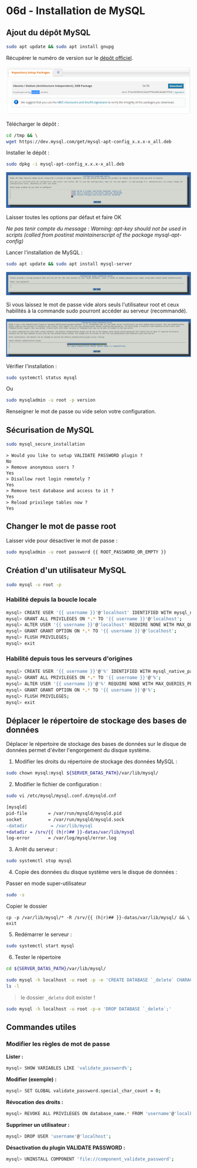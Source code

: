 # 06d - Installation de MySQL

## Ajout du dépôt MySQL

```bash
sudo apt update && sudo apt install gnupg
```

Récupérer le numéro de version sur le [dépôt officiel](https://dev.mysql.com/downloads/repo/apt/).

![MySQL repository version](../resources/screenshot/06-mysql-repo-version.png)

Télécharger le dépôt :

```bash
cd /tmp && \
wget https://dev.mysql.com/get/mysql-apt-config_x.x.x-x_all.deb
```

Installer le dépôt :

```bash
sudo dpkg -i mysql-apt-config_x.x.x-x_all.deb
```

![MySQL repository install](../resources/screenshot/06-mysql-repo-install.png)

Laisser toutes les options par défaut et faire OK

*Ne pas tenir compte du message : Warning: apt-key should not be used in scripts (called from postinst maintainerscript of the package mysql-apt-config)*

Lancer l'installation de MySQL :

```bash
sudo apt update && sudo apt install mysql-server
```

![MySQL root password](../resources/screenshot/06-mysql-root-password.png)

Si vous laissez le mot de passe vide alors seuls l'utilisateur root et ceux habilités à la commande sudo pourront accéder au serveur (recommandé).

![MySQL authentication plugin](../resources/screenshot/06-mysql-authentication-plugin.png)

Vérifier l'installation :

```bash
sudo systemctl status mysql
```

Ou

```bash
sudo mysqladmin -u root -p version
```

Renseigner le mot de passe ou vide selon votre configuration. 

## Sécurisation de MySQL

```bash
sudo mysql_secure_installation
```

```
> Would you like to setup VALIDATE PASSWORD plugin ?
No
> Remove anonymous users ? 
Yes
> Disallow root login remotely ?
Yes
> Remove test database and access to it ?
Yes
> Reload privilege tables now ?
Yes
```

## Changer le mot de passe root

Laisser vide pour désactiver le mot de passe :

```bash
sudo mysqladmin -u root password {{ ROOT_PASSWORD_OR_EMPTY }}
```

## Création d'un utilisateur MySQL

```bash
sudo mysql -u root -p
```

### Habilité depuis la boucle locale

```bash
mysql> CREATE USER '{{ username }}'@'localhost' IDENTIFIED WITH mysql_native_password BY '{{ password }}';
mysql> GRANT ALL PRIVILEGES ON *.* TO '{{ username }}'@'localhost';
mysql> ALTER USER '{{ username }}'@'localhost' REQUIRE NONE WITH MAX_QUERIES_PER_HOUR 0 MAX_CONNECTIONS_PER_HOUR 0 MAX_UPDATES_PER_HOUR 0 MAX_USER_CONNECTIONS 0;
mysql> GRANT GRANT OPTION ON *.* TO '{{ username }}'@'localhost';
mysql> FLUSH PRIVILEGES;
mysql> exit
```

### Habilité depuis tous les serveurs d'origines

```bash
mysql> CREATE USER '{{ username }}'@'%' IDENTIFIED WITH mysql_native_password BY '{{ password }}';
mysql> GRANT ALL PRIVILEGES ON *.* TO '{{ username }}'@'%';
mysql> ALTER USER '{{ username }}'@'%' REQUIRE NONE WITH MAX_QUERIES_PER_HOUR 0 MAX_CONNECTIONS_PER_HOUR 0 MAX_UPDATES_PER_HOUR 0 MAX_USER_CONNECTIONS 0;
mysql> GRANT GRANT OPTION ON *.* TO '{{ username }}'@'%';
mysql> FLUSH PRIVILEGES;
mysql> exit
```

## Déplacer le répertoire de stockage des bases de données

Déplacer le répertoire de stockage des bases de données sur le disque de données permet d'éviter l'engorgement du disque système.

1. Modifier les droits du répertoire de stockage des données MySQL :

```bash
sudo chown mysql:mysql ${SERVER_DATAS_PATH}/var/lib/mysql/
```

2. Modifier le fichier de configuration :

```bash
sudo vi /etc/mysql/mysql.conf.d/mysqld.cnf
```

```diff
[mysqld]
pid-file        = /var/run/mysqld/mysqld.pid
socket          = /var/run/mysqld/mysqld.sock
-datadir         = /var/lib/mysql
+datadir = /srv/{{ (h|r)## }}-datas/var/lib/mysql
log-error       = /var/log/mysql/error.log
```

3. Arrêt du serveur :

```bash
sudo systemctl stop mysql
```

4. Copie des données du disque système vers le disque de données :

Passer en mode super-utilisateur

```bash
sudo -s
```

Copier le dossier

```
cp -p /var/lib/mysql/* -R /srv/{{ (h|r)## }}-datas/var/lib/mysql/ && \
exit
```

5. Redémarrer le serveur :

```bash
sudo systemctl start mysql
```

6. Tester le répertoire

```bash
cd ${SERVER_DATAS_PATH}/var/lib/mysql/
```

```bash
sudo mysql -h localhost -u root -p -e 'CREATE DATABASE `_delete` CHARACTER SET utf8 COLLATE utf8_general_ci;' && \
ls -l
```

> le dossier ```_delete``` doit exister !

```bash
sudo mysql -h localhost -u root -p-e 'DROP DATABASE `_delete`;'
```

## Commandes utiles

### Modifier les règles de mot de passe

**Lister :**

```bash
mysql> SHOW VARIABLES LIKE 'validate_password%';
```

**Modifier (exemple) :**

```bash
mysql> SET GLOBAL validate_password.special_char_count = 0;
```

**Révocation des droits :**

```bash
mysql> REVOKE ALL PRIVILEGES ON database_name.* FROM 'username'@'localhost';
```

**Supprimer un utilisateur :**

```bash
mysql> DROP USER 'username'@'localhost';
```

**Désactivation du plugin VALIDATE PASSWORD :**

```bash
mysql> UNINSTALL COMPONENT 'file://component_validate_password';
```
